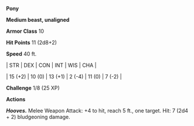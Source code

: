 **Pony**

**Medium beast, unaligned**

**Armor Class** 10

**Hit Points** 11 (2d8+2)

**Speed** 40 ft.

|   STR   |   DEX   |   CON   |   INT   |   WIS   |   CHA   |
  
| 15 (+2) | 10 (0) | 13 (+1) | 2 (-4) | 11 (0) | 7 (-2) |

**Challenge** 1/8 (25 XP)

**Actions**

***Hooves.*** Melee Weapon Attack: +4 to hit, reach 5 ft., one target. Hit: 7 (2d4 + 2) bludgeoning damage.

